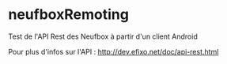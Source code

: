 neufboxRemoting
===============

Test de l'API Rest des Neufbox à partir d'un client Android

Pour plus d'infos sur l'API : http://dev.efixo.net/doc/api-rest.html
